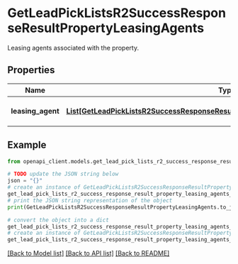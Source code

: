 # GetLeadPickListsR2SuccessResponseResultPropertyLeasingAgents

Leasing agents associated with the property.

## Properties

Name | Type | Description | Notes
------------ | ------------- | ------------- | -------------
**leasing_agent** | [**List[GetLeadPickListsR2SuccessResponseResultPropertyLeasingAgentsLeasingAgentInner]**](GetLeadPickListsR2SuccessResponseResultPropertyLeasingAgentsLeasingAgentInner.md) | A list of leasing agents. | [optional] 

## Example

```python
from openapi_client.models.get_lead_pick_lists_r2_success_response_result_property_leasing_agents import GetLeadPickListsR2SuccessResponseResultPropertyLeasingAgents

# TODO update the JSON string below
json = "{}"
# create an instance of GetLeadPickListsR2SuccessResponseResultPropertyLeasingAgents from a JSON string
get_lead_pick_lists_r2_success_response_result_property_leasing_agents_instance = GetLeadPickListsR2SuccessResponseResultPropertyLeasingAgents.from_json(json)
# print the JSON string representation of the object
print(GetLeadPickListsR2SuccessResponseResultPropertyLeasingAgents.to_json())

# convert the object into a dict
get_lead_pick_lists_r2_success_response_result_property_leasing_agents_dict = get_lead_pick_lists_r2_success_response_result_property_leasing_agents_instance.to_dict()
# create an instance of GetLeadPickListsR2SuccessResponseResultPropertyLeasingAgents from a dict
get_lead_pick_lists_r2_success_response_result_property_leasing_agents_from_dict = GetLeadPickListsR2SuccessResponseResultPropertyLeasingAgents.from_dict(get_lead_pick_lists_r2_success_response_result_property_leasing_agents_dict)
```
[[Back to Model list]](../README.md#documentation-for-models) [[Back to API list]](../README.md#documentation-for-api-endpoints) [[Back to README]](../README.md)


